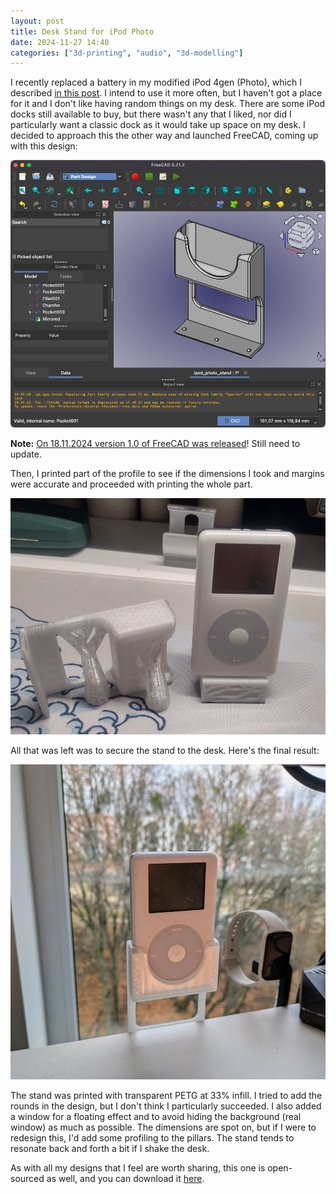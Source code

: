 ```yaml
---
layout: post
title: Desk Stand for iPod Photo
date: 2024-11-27 14:40
categories: ["3d-printing", "audio", "3d-modelling"]
---
```


I recently replaced a battery in my modified iPod 4gen (Photo), which I described [in this post](./2024-11-12-cursed-solution-for-non-charging-ipods.md). I intend to use it more often, but I haven't got a place for it and I don't like having random things on my desk. There are some iPod docks still available to buy, but there wasn't any that I liked, nor did I particularly want a classic dock as it would take up space on my desk. I decided to approach this the other way and launched FreeCAD, coming up with this design:

![FreeCAD](../../assets/posts/desk-stand-for-ipod-photo/freecad.jpg)

**Note:** [On 18.11.2024 version 1.0 of FreeCAD was released](https://wiki.freecad.org/Release_notes_1.0/pl)! Still need to update.

Then, I printed part of the profile to see if the dimensions I took and margins were accurate and proceeded with printing the whole part.

![Print](../../assets/posts/desk-stand-for-ipod-photo/print.jpg)

All that was left was to secure the stand to the desk. Here's the final result:

![iPod](../../assets/posts/desk-stand-for-ipod-photo/ipod.jpg)

The stand was printed with transparent PETG at 33% infill. I tried to add the rounds in the design, but I don't think I particularly succeeded. I also added a window for a floating effect and to avoid hiding the background (real window) as much as possible. The dimensions are spot on, but if I were to redesign this, I'd add some profiling to the pillars. The stand tends to resonate back and forth a bit if I shake the desk.

As with all my designs that I feel are worth sharing, this one is open-sourced as well, and you can download it [here](https://www.thingiverse.com/thing:6848090).
